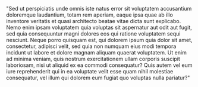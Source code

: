 "Sed ut perspiciatis unde omnis iste natus error sit voluptatem accusantium doloremque laudantium, totam rem aperiam, eaque ipsa quae ab 
illo inventore veritatis et quasi architecto beatae vitae dicta sunt explicabo. Nemo enim ipsam voluptatem quia voluptas sit aspernatur aut
 odit aut fugit, sed quia consequuntur magni dolores eos qui ratione voluptatem sequi nesciunt. Neque porro quisquam est, qui dolorem ipsum 
 quia dolor sit amet, consectetur, adipisci velit, sed quia non numquam eius modi tempora incidunt ut labore et dolore magnam aliquam quaerat voluptatem. Ut enim ad minima veniam, quis nostrum exercitationem ullam corporis suscipit laboriosam, nisi ut aliquid ex ea commodi 
 consequatur? Quis autem vel eum iure reprehenderit qui in ea voluptate velit esse quam nihil molestiae consequatur, vel illum 
 qui dolorem eum fugiat quo voluptas nulla pariatur?"
 